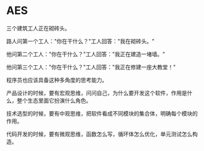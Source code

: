 # AES

三个建筑工人正在砌砖头。

路人问第一个工人："你在干什么？"工人回答："我在砌砖头。"

他问第二个工人："你在干什么？"工人回答："我正在建造一堵墙。"

他问第三个工人："你在干什么？"工人回答："我正在修建一座大教堂！"

程序员也应该具备这种多角度的思考能力。

产品设计的时候，要有宏观思维，问问自己，为什么要开发这个软件，作用是什么，整个生态里面它扮演什么角色。

技术选型的时候，要有中观思维，把软件看成不同模块的集合体，明确每个模块的作用。

代码开发的时候，要有微观思维，函数怎么写，循环体怎么优化，单元测试怎么构造。

